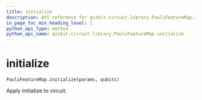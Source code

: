```yaml
---
title: initialize
description: API reference for qiskit.circuit.library.PauliFeatureMap.initialize
in_page_toc_min_heading_level: 1
python_api_type: method
python_api_name: qiskit.circuit.library.PauliFeatureMap.initialize
---
```


# initialize

<span id="qiskit.circuit.library.PauliFeatureMap.initialize" />

`PauliFeatureMap.initialize(params, qubits)`

Apply initialize to circuit.

